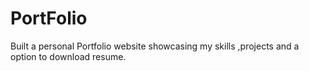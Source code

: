# PortFolio
Built a personal Portfolio website showcasing my skills ,projects and a option to download resume.
